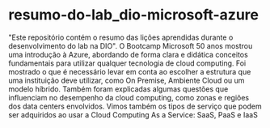# resumo-do-lab_dio-microsoft-azure
"Este repositório contém o resumo das lições aprendidas durante o desenvolvimento do lab na DIO".
O Bootcamp Microsoft 50 anos mostrou uma introdução à Azure, abordando de forma clara e didática conceitos fundamentais para utilizar qualquer tecnologia de cloud computing. Foi mostrado o que é necessário levar em conta ao escolher a estrutura que uma instituição deve utilizar, como On Premise, Ambiente Cloud ou um modelo híbrido. Também foram explicadas algumas questões que influenciam no desempenho da cloud computing, como zonas e regiões dos data centers envolvidos. Vimos também os tipos de serviço que podem ser adquiridos ao usar a Cloud Computing As a Service: SaaS, PaaS e IaaS
